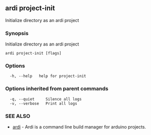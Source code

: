## ardi project-init

Initialize directory as an ardi project

### Synopsis


Initialize directory as an ardi project

```
ardi project-init [flags]
```

### Options

```
  -h, --help   help for project-init
```

### Options inherited from parent commands

```
  -q, --quiet     Silence all logs
  -v, --verbose   Print all logs
```

### SEE ALSO

* [ardi](ardi.md)	 - Ardi is a command line build manager for arduino projects.

